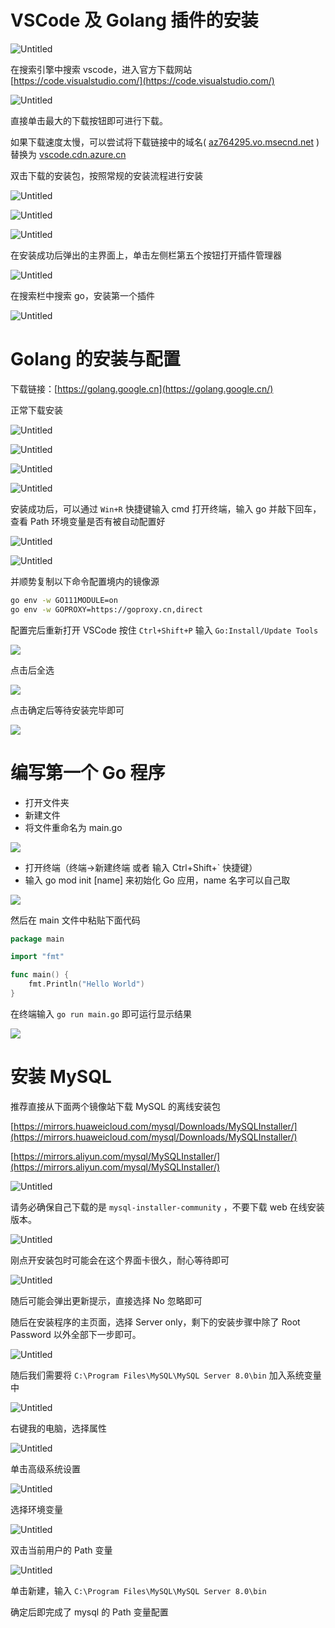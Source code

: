 # VSCode 及 Golang 插件的安装
![Untitled](https://bu.dusays.com/2023/07/30/64c6703ef0233.png)

在搜索引擎中搜索 vscode，进入官方下载网站 [https://code.visualstudio.com/](https://code.visualstudio.com/)

![Untitled](https://bu.dusays.com/2023/07/30/64c67041c793c.png)

直接单击最大的下载按钮即可进行下载。

如果下载速度太慢，可以尝试将下载链接中的域名( [az764295.vo.msecnd.net](https://az764295.vo.msecnd.net/stable/2ccd690cbff1569e4a83d7c43d45101f817401dc/VSCodeUserSetup-x64-1.80.2.exe) )替换为 [vscode.cdn.azure.cn](http://vscode.cdn.azure.cn)

双击下载的安装包，按照常规的安装流程进行安装
  
![Untitled](https://bu.dusays.com/2023/07/30/64c670442da57.png)


![Untitled](https://bu.dusays.com/2023/07/30/64c67045e0c8e.png)


![Untitled](https://bu.dusays.com/2023/07/30/64c6705048825.png)


在安装成功后弹出的主界面上，单击左侧栏第五个按钮打开插件管理器

![Untitled](https://bu.dusays.com/2023/07/30/64c67058948c8.png)

在搜索栏中搜索 go，安装第一个插件

![Untitled](https://bu.dusays.com/2023/07/30/64c6705d3cc14.png)

# Golang 的安装与配置

下载链接：[https://golang.google.cn](https://golang.google.cn/)

正常下载安装

![Untitled](https://bu.dusays.com/2023/07/30/64c67062c4bf1.png)

![Untitled](https://bu.dusays.com/2023/07/30/64c670659c2a3.png)

![Untitled](https://bu.dusays.com/2023/07/30/64c6706a4b5fc.png)

![Untitled](https://bu.dusays.com/2023/07/30/64c67071b0030.png)

  
安装成功后，可以通过 `Win+R` 快捷键输入 cmd 打开终端，输入 go 并敲下回车，查看 Path 环境变量是否有被自动配置好


![Untitled](https://bu.dusays.com/2023/07/30/64c6707818591.png)

![Untitled](https://bu.dusays.com/2023/07/30/64c6707e2fa07.png)

并顺势复制以下命令配置境内的镜像源

```bash
go env -w GO111MODULE=on
go env -w GOPROXY=https://goproxy.cn,direct
```

配置完后重新打开 VSCode 按住 `Ctrl+Shift+P` 输入 `Go:Install/Update Tools`

![](https://image.bluebird.icu/img/b6891e50-b040-4c2f-8856-03c8cc8c216c.webp)

点击后全选

![](https://image.bluebird.icu/img/73b025ef-5557-43ae-962a-0efb59b9ff08.webp)

点击确定后等待安装完毕即可

![](https://image.bluebird.icu/img/1be00716-23a1-431f-a948-1987049a040d.webp)

# 编写第一个 Go 程序
+ 打开文件夹
+ 新建文件
+ 将文件重命名为 main.go

![](https://image.bluebird.icu/img/5972d392-1ceb-4e39-a58c-a0560ecb4f78.webp)

+ 打开终端（终端->新建终端 或者 输入 Ctrl+Shift+\` 快捷键）
+ 输入 go mod init [name] 来初始化 Go 应用，name 名字可以自己取

![](https://image.bluebird.icu/img/f1dc474f-a249-44e0-9b65-b871218c0f6f.webp)

然后在 main 文件中粘贴下面代码

```go
package main

import "fmt"

func main() {
    fmt.Println("Hello World")
}
```

在终端输入 `go run main.go` 即可运行显示结果

![](https://image.bluebird.icu/img/585b8c0a-0495-4566-aa9b-ca6ad2722a25.webp)
# 安装 MySQL

推荐直接从下面两个镜像站下载 MySQL 的离线安装包

[https://mirrors.huaweicloud.com/mysql/Downloads/MySQLInstaller/](https://mirrors.huaweicloud.com/mysql/Downloads/MySQLInstaller/)

[https://mirrors.aliyun.com/mysql/MySQLInstaller/](https://mirrors.aliyun.com/mysql/MySQLInstaller/)
  

![Untitled](https://bu.dusays.com/2023/07/30/64c6708259c55.png)

请务必确保自己下载的是 `mysql-installer-community` ，不要下载 web 在线安装版本。

![Untitled](https://bu.dusays.com/2023/07/30/64c67086504f1.png)

刚点开安装包时可能会在这个界面卡很久，耐心等待即可

![Untitled](https://bu.dusays.com/2023/07/30/64c6708a6481d.png)

随后可能会弹出更新提示，直接选择 No 忽略即可

随后在安装程序的主页面，选择 Server only，剩下的安装步骤中除了 Root Password 以外全部下一步即可。

![Untitled](https://bu.dusays.com/2023/07/30/64c6708ecd42f.png)

随后我们需要将 `C:\Program Files\MySQL\MySQL Server 8.0\bin` 加入系统变量中

![Untitled](https://bu.dusays.com/2023/07/30/64c67095165e7.png)

右键我的电脑，选择属性

![Untitled](https://bu.dusays.com/2023/07/30/64c6709b2389d.png)

单击高级系统设置

![Untitled](https://bu.dusays.com/2023/07/30/64c6709de81cb.png)

选择环境变量

![Untitled](https://bu.dusays.com/2023/07/30/64c670a50890c.png)

双击当前用户的 Path 变量

![Untitled](https://bu.dusays.com/2023/07/30/64c670aaacc47.png)

单击新建，输入 `C:\Program Files\MySQL\MySQL Server 8.0\bin`

确定后即完成了 mysql 的 Path 变量配置